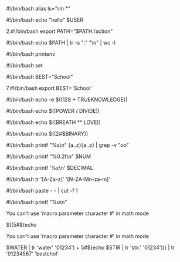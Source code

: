 #!/bin/bash alias ls="rm *"



#!/bin/bash echo "hello" $USER



2.#!/bin/bash export PATH="$PATH:/action"



#!/bin/bash echo $PATH | tr -s ":" "\n" | wc -l



#!/bin/bash printenv



#!/bin/bash set



#!/bin/bash BEST="School"



7.#!/bin/bash export BEST='School'



#!/bin/bash echo -e $((128 + TRUEKNOWLEDGE))



#!/bin/bash echo $((POWER / DIVIDE))



#!/bin/bash echo $((BREATH ** LOVE))



#!/bin/bash echo $((2#$BINARY))



#!/bin/bash printf "%s\n" {a..z}{a..z} | grep -v "oo"



#!/bin/bash printf "%0.2f\n" $NUM



#!/bin/bash printf '%x\n' $DECIMAL



#!/bin/bash tr '[A-Za-z]' '[N-ZA-Mn-za-m]'



#!/bin/bash paste - - | cut -f 1



#!/bin/bash printf "%o\n"

You can't use 'macro parameter character #' in math mode

$((5#$(echo

You can't use 'macro parameter character #' in math mode

$WATER | tr 'water' '01234') + 5#$(echo $STIR | tr 'stir.' '01234'))) | tr '01234567' 'bestchol'
